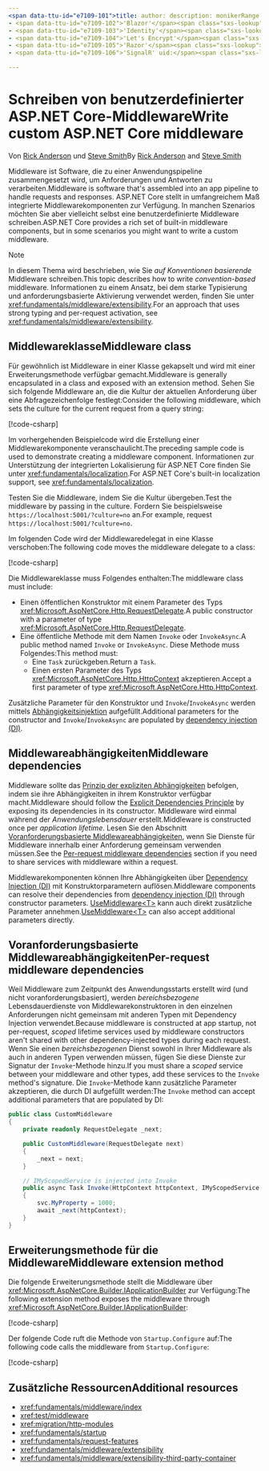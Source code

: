 ```yaml
---
<span data-ttu-id="e7109-101">title: author: description: monikerRange: ms.author: ms.custom: ms.date: no-loc:</span><span class="sxs-lookup"><span data-stu-id="e7109-101">title: author: description: monikerRange: ms.author: ms.custom: ms.date: no-loc:</span></span>
- <span data-ttu-id="e7109-102">'Blazor'</span><span class="sxs-lookup"><span data-stu-id="e7109-102">'Blazor'</span></span>
- <span data-ttu-id="e7109-103">'Identity'</span><span class="sxs-lookup"><span data-stu-id="e7109-103">'Identity'</span></span>
- <span data-ttu-id="e7109-104">'Let's Encrypt'</span><span class="sxs-lookup"><span data-stu-id="e7109-104">'Let's Encrypt'</span></span>
- <span data-ttu-id="e7109-105">'Razor'</span><span class="sxs-lookup"><span data-stu-id="e7109-105">'Razor'</span></span>
- <span data-ttu-id="e7109-106">'SignalR' uid:</span><span class="sxs-lookup"><span data-stu-id="e7109-106">'SignalR' uid:</span></span> 

---
```

# <a name="write-custom-aspnet-core-middleware"></a><span data-ttu-id="e7109-107">Schreiben von benutzerdefinierter ASP.NET Core-Middleware</span><span class="sxs-lookup"><span data-stu-id="e7109-107">Write custom ASP.NET Core middleware</span></span>

<span data-ttu-id="e7109-108">Von [Rick Anderson](https://twitter.com/RickAndMSFT) und [Steve Smith](https://ardalis.com/)</span><span class="sxs-lookup"><span data-stu-id="e7109-108">By [Rick Anderson](https://twitter.com/RickAndMSFT) and [Steve Smith](https://ardalis.com/)</span></span>

<span data-ttu-id="e7109-109">Middleware ist Software, die zu einer Anwendungspipeline zusammengesetzt wird, um Anforderungen und Antworten zu verarbeiten.</span><span class="sxs-lookup"><span data-stu-id="e7109-109">Middleware is software that's assembled into an app pipeline to handle requests and responses.</span></span> <span data-ttu-id="e7109-110">ASP.NET Core stellt in umfangreichem Maß integrierte Middlewarekomponenten zur Verfügung. In manchen Szenarios möchten Sie aber vielleicht selbst eine benutzerdefinierte Middleware schreiben.</span><span class="sxs-lookup"><span data-stu-id="e7109-110">ASP.NET Core provides a rich set of built-in middleware components, but in some scenarios you might want to write a custom middleware.</span></span>

> [!NOTE]
> <span data-ttu-id="e7109-111">In diesem Thema wird beschrieben, wie Sie *auf Konventionen basierende* Middleware schreiben.</span><span class="sxs-lookup"><span data-stu-id="e7109-111">This topic describes how to write *convention-based* middleware.</span></span> <span data-ttu-id="e7109-112">Informationen zu einem Ansatz, bei dem starke Typisierung und anforderungsbasierte Aktivierung verwendet werden, finden Sie unter <xref:fundamentals/middleware/extensibility>.</span><span class="sxs-lookup"><span data-stu-id="e7109-112">For an approach that uses strong typing and per-request activation, see <xref:fundamentals/middleware/extensibility>.</span></span>

## <a name="middleware-class"></a><span data-ttu-id="e7109-113">Middlewareklasse</span><span class="sxs-lookup"><span data-stu-id="e7109-113">Middleware class</span></span>

<span data-ttu-id="e7109-114">Für gewöhnlich ist Middleware in einer Klasse gekapselt und wird mit einer Erweiterungsmethode verfügbar gemacht.</span><span class="sxs-lookup"><span data-stu-id="e7109-114">Middleware is generally encapsulated in a class and exposed with an extension method.</span></span> <span data-ttu-id="e7109-115">Sehen Sie sich folgende Middleware an, die die Kultur der aktuellen Anforderung über eine Abfragezeichenfolge festlegt:</span><span class="sxs-lookup"><span data-stu-id="e7109-115">Consider the following middleware, which sets the culture for the current request from a query string:</span></span>

[!code-csharp[](write/snapshot/StartupCulture.cs)]

<span data-ttu-id="e7109-116">Im vorhergehenden Beispielcode wird die Erstellung einer Middlewarekomponente veranschaulicht.</span><span class="sxs-lookup"><span data-stu-id="e7109-116">The preceding sample code is used to demonstrate creating a middleware component.</span></span> <span data-ttu-id="e7109-117">Informationen zur Unterstützung der integrierten Lokalisierung für ASP.NET Core finden Sie unter <xref:fundamentals/localization>.</span><span class="sxs-lookup"><span data-stu-id="e7109-117">For ASP.NET Core's built-in localization support, see <xref:fundamentals/localization>.</span></span>

<span data-ttu-id="e7109-118">Testen Sie die Middleware, indem Sie die Kultur übergeben.</span><span class="sxs-lookup"><span data-stu-id="e7109-118">Test the middleware by passing in the culture.</span></span> <span data-ttu-id="e7109-119">Fordern Sie beispielsweise `https://localhost:5001/?culture=no` an.</span><span class="sxs-lookup"><span data-stu-id="e7109-119">For example, request `https://localhost:5001/?culture=no`.</span></span>

<span data-ttu-id="e7109-120">Im folgenden Code wird der Middlewaredelegat in eine Klasse verschoben:</span><span class="sxs-lookup"><span data-stu-id="e7109-120">The following code moves the middleware delegate to a class:</span></span>

[!code-csharp[](write/snapshot/RequestCultureMiddleware.cs)]

<span data-ttu-id="e7109-121">Die Middlewareklasse muss Folgendes enthalten:</span><span class="sxs-lookup"><span data-stu-id="e7109-121">The middleware class must include:</span></span>

* <span data-ttu-id="e7109-122">Einen öffentlichen Konstruktor mit einem Parameter des Typs <xref:Microsoft.AspNetCore.Http.RequestDelegate>.</span><span class="sxs-lookup"><span data-stu-id="e7109-122">A public constructor with a parameter of type <xref:Microsoft.AspNetCore.Http.RequestDelegate>.</span></span>
* <span data-ttu-id="e7109-123">Eine öffentliche Methode mit dem Namen `Invoke` oder `InvokeAsync`.</span><span class="sxs-lookup"><span data-stu-id="e7109-123">A public method named `Invoke` or `InvokeAsync`.</span></span> <span data-ttu-id="e7109-124">Diese Methode muss Folgendes:</span><span class="sxs-lookup"><span data-stu-id="e7109-124">This method must:</span></span>
  * <span data-ttu-id="e7109-125">Eine `Task` zurückgeben.</span><span class="sxs-lookup"><span data-stu-id="e7109-125">Return a `Task`.</span></span>
  * <span data-ttu-id="e7109-126">Einen ersten Parameter des Typs <xref:Microsoft.AspNetCore.Http.HttpContext> akzeptieren.</span><span class="sxs-lookup"><span data-stu-id="e7109-126">Accept a first parameter of type <xref:Microsoft.AspNetCore.Http.HttpContext>.</span></span>
  
<span data-ttu-id="e7109-127">Zusätzliche Parameter für den Konstruktor und `Invoke`/`InvokeAsync` werden mittels [Abhängigkeitsinjektion](xref:fundamentals/dependency-injection) aufgefüllt.</span><span class="sxs-lookup"><span data-stu-id="e7109-127">Additional parameters for the constructor and `Invoke`/`InvokeAsync` are populated by [dependency injection (DI)](xref:fundamentals/dependency-injection).</span></span>

## <a name="middleware-dependencies"></a><span data-ttu-id="e7109-128">Middlewareabhängigkeiten</span><span class="sxs-lookup"><span data-stu-id="e7109-128">Middleware dependencies</span></span>

<span data-ttu-id="e7109-129">Middleware sollte das [Prinzip der expliziten Abhängigkeiten](/dotnet/standard/modern-web-apps-azure-architecture/architectural-principles#explicit-dependencies) befolgen, indem sie ihre Abhängigkeiten in ihrem Konstruktor verfügbar macht.</span><span class="sxs-lookup"><span data-stu-id="e7109-129">Middleware should follow the [Explicit Dependencies Principle](/dotnet/standard/modern-web-apps-azure-architecture/architectural-principles#explicit-dependencies) by exposing its dependencies in its constructor.</span></span> <span data-ttu-id="e7109-130">Middleware wird einmal während der *Anwendungslebensdauer* erstellt.</span><span class="sxs-lookup"><span data-stu-id="e7109-130">Middleware is constructed once per *application lifetime*.</span></span> <span data-ttu-id="e7109-131">Lesen Sie den Abschnitt [Voranforderungsbasierte Middlewareabhängigkeiten](#per-request-middleware-dependencies), wenn Sie Dienste für Middleware innerhalb einer Anforderung gemeinsam verwenden müssen.</span><span class="sxs-lookup"><span data-stu-id="e7109-131">See the [Per-request middleware dependencies](#per-request-middleware-dependencies) section if you need to share services with middleware within a request.</span></span>

<span data-ttu-id="e7109-132">Middlewarekomponenten können Ihre Abhängigkeiten über [Dependency Injection (DI)](xref:fundamentals/dependency-injection) mit Konstruktorparametern auflösen.</span><span class="sxs-lookup"><span data-stu-id="e7109-132">Middleware components can resolve their dependencies from [dependency injection (DI)](xref:fundamentals/dependency-injection) through constructor parameters.</span></span> <span data-ttu-id="e7109-133">[UseMiddleware&lt;T&gt;](/dotnet/api/microsoft.aspnetcore.builder.usemiddlewareextensions.usemiddleware#Microsoft_AspNetCore_Builder_UseMiddlewareExtensions_UseMiddleware_Microsoft_AspNetCore_Builder_IApplicationBuilder_System_Type_System_Object___) kann auch direkt zusätzliche Parameter annehmen.</span><span class="sxs-lookup"><span data-stu-id="e7109-133">[UseMiddleware&lt;T&gt;](/dotnet/api/microsoft.aspnetcore.builder.usemiddlewareextensions.usemiddleware#Microsoft_AspNetCore_Builder_UseMiddlewareExtensions_UseMiddleware_Microsoft_AspNetCore_Builder_IApplicationBuilder_System_Type_System_Object___) can also accept additional parameters directly.</span></span>

## <a name="per-request-middleware-dependencies"></a><span data-ttu-id="e7109-134">Voranforderungsbasierte Middlewareabhängigkeiten</span><span class="sxs-lookup"><span data-stu-id="e7109-134">Per-request middleware dependencies</span></span>

<span data-ttu-id="e7109-135">Weil Middleware zum Zeitpunkt des Anwendungsstarts erstellt wird (und nicht voranforderungsbasiert), werden *bereichsbezogene* Lebensdauerdienste von Middlewarekonstruktoren in den einzelnen Anforderungen nicht gemeinsam mit anderen Typen mit Dependency Injection verwendet.</span><span class="sxs-lookup"><span data-stu-id="e7109-135">Because middleware is constructed at app startup, not per-request, *scoped* lifetime services used by middleware constructors aren't shared with other dependency-injected types during each request.</span></span> <span data-ttu-id="e7109-136">Wenn Sie einen *bereichsbezogenen* Dienst sowohl in Ihrer Middleware als auch in anderen Typen verwenden müssen, fügen Sie diese Dienste zur Signatur der `Invoke`-Methode hinzu.</span><span class="sxs-lookup"><span data-stu-id="e7109-136">If you must share a *scoped* service between your middleware and other types, add these services to the `Invoke` method's signature.</span></span> <span data-ttu-id="e7109-137">Die `Invoke`-Methode kann zusätzliche Parameter akzeptieren, die durch DI aufgefüllt werden:</span><span class="sxs-lookup"><span data-stu-id="e7109-137">The `Invoke` method can accept additional parameters that are populated by DI:</span></span>

```csharp
public class CustomMiddleware
{
    private readonly RequestDelegate _next;

    public CustomMiddleware(RequestDelegate next)
    {
        _next = next;
    }

    // IMyScopedService is injected into Invoke
    public async Task Invoke(HttpContext httpContext, IMyScopedService svc)
    {
        svc.MyProperty = 1000;
        await _next(httpContext);
    }
}
```

## <a name="middleware-extension-method"></a><span data-ttu-id="e7109-138">Erweiterungsmethode für die Middleware</span><span class="sxs-lookup"><span data-stu-id="e7109-138">Middleware extension method</span></span>

<span data-ttu-id="e7109-139">Die folgende Erweiterungsmethode stellt die Middleware über <xref:Microsoft.AspNetCore.Builder.IApplicationBuilder> zur Verfügung:</span><span class="sxs-lookup"><span data-stu-id="e7109-139">The following extension method exposes the middleware through <xref:Microsoft.AspNetCore.Builder.IApplicationBuilder>:</span></span>

[!code-csharp[](write/snapshot/RequestCultureMiddlewareExtensions.cs)]

<span data-ttu-id="e7109-140">Der folgende Code ruft die Methode von `Startup.Configure` auf:</span><span class="sxs-lookup"><span data-stu-id="e7109-140">The following code calls the middleware from `Startup.Configure`:</span></span>

[!code-csharp[](write/snapshot/Startup.cs?highlight=5)]

## <a name="additional-resources"></a><span data-ttu-id="e7109-141">Zusätzliche Ressourcen</span><span class="sxs-lookup"><span data-stu-id="e7109-141">Additional resources</span></span>

* <xref:fundamentals/middleware/index>
* <xref:test/middleware>
* <xref:migration/http-modules>
* <xref:fundamentals/startup>
* <xref:fundamentals/request-features>
* <xref:fundamentals/middleware/extensibility>
* <xref:fundamentals/middleware/extensibility-third-party-container>
